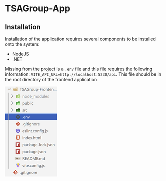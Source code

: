 # TSAGroup-App

## Installation

Installation of the application requires several components to be installed onto the system:

- NodeJS
- .NET

Missing from the project is a `.env` file and this file requires the following information:
`
VITE_API_URL=http://localhost:5230/api
`. This file should be in the root directory of the frontend application

<img src="images/env-location.png" alt="Location for the .env file" style="height: 30vw;">
